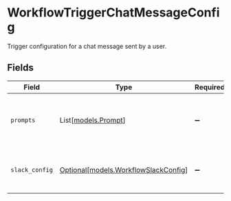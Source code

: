 # WorkflowTriggerChatMessageConfig

Trigger configuration for a chat message sent by a user.


## Fields

| Field                                                                    | Type                                                                     | Required                                                                 | Description                                                              |
| ------------------------------------------------------------------------ | ------------------------------------------------------------------------ | ------------------------------------------------------------------------ | ------------------------------------------------------------------------ |
| `prompts`                                                                | List[[models.Prompt](../models/prompt.md)]                               | :heavy_minus_sign:                                                       | Simpler prompts for ChatMessage triggers, i.e. conversational starters   |
| `slack_config`                                                           | [Optional[models.WorkflowSlackConfig]](../models/workflowslackconfig.md) | :heavy_minus_sign:                                                       | Configuration for the Agent's behaviour in Slack                         |